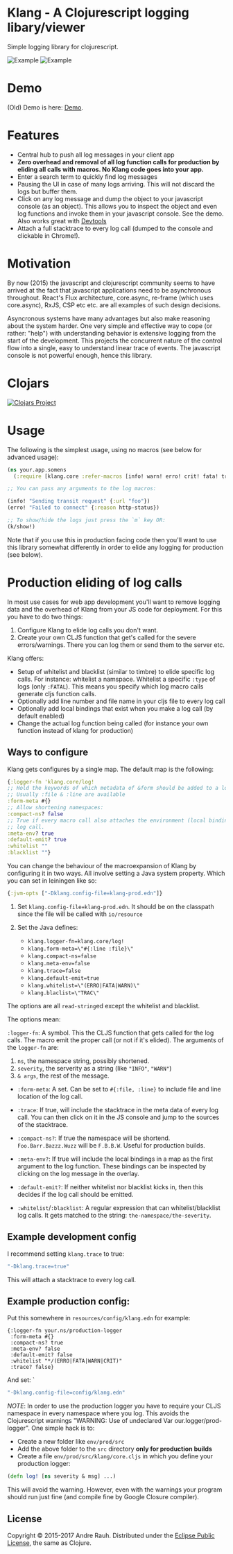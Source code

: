 # Klang - A Clojurescript logging libary/viewer

Simple logging library for clojurescript.

![Example](https://github.com/rauhs/klang/blob/master/docs/img/example.png)
![Example](https://github.com/rauhs/klang/blob/master/docs/img/demo_console.png)

# Demo
(Old) Demo is here: [Demo][].

# Features

* Central hub to push all log messages in your client app
* **Zero overhead and removal of all log function calls for production by eliding
  all calls with macros. No Klang code goes into your app.**
* Enter a search term to quickly find log messages
* Pausing the UI in case of many logs arriving. This will not discard
  the logs but buffer them.
* Click on any log message and dump the object to your javascript console (as an
  object). This allows you to inspect the object and even log functions and
  invoke them in your javascript console. See the demo.
  Also works great with [Devtools](https://github.com/binaryage/cljs-devtools)
* Attach a full stacktrace to every log call (dumped to the console and clickable
  in Chrome!).

# Motivation
By now (2015) the javascript and clojurescript community seems to have arrived
at the fact that javascript applications need to be asynchronous throughout.
React's Flux architecture, core.async, re-frame (which uses core.async), RxJS,
CSP etc etc. are all examples of such design decisions.

Asyncronous systems have many advantages but also make reasoning about the
system harder.
One very simple and effective way to cope (or rather: "help") with understanding
behavior is extensive logging from the start of the development.
This projects the concurrent nature of the control flow into a single, easy to
understand linear trace of events.
The javascript console is not powerful enough, hence this library.

# Clojars

[![Clojars Project](http://clojars.org/klang/latest-version.svg)](http://clojars.org/klang)

# Usage

The following is the simplest usage, using no macros (see below for advanced
usage):
```clj
(ns your.app.somens
  (:require [klang.core :refer-macros [info! warn! erro! crit! fata! trac!]]))

;; You can pass any arguments to the log macros:

(info! "Sending transit request" {:url "foo"})
(erro! "Failed to connect" {:reason http-status})

;; To show/hide the logs just press the `m` key OR:
(k/show!)
```

Note that if you use this in production facing code then you'll want
to use this library somewhat differently in order to elide any logging
for production (see below).

# Production eliding of log calls
In most use cases for web app development you'll want to remove logging data and
the overhead of Klang from your JS code for deployment.
For this you have to do two things:

1. Configure Klang to elide log calls you don't want.
2. Create your own CLJS function that get's called for the severe errors/warnings.
   There you can log them or send them to the server etc.

Klang offers:

* Setup of whitelist and blacklist (similar to timbre) to elide specific log
  calls. For instance: whitelist a namspace. Whitelist a specific `:type` of
  logs (only `:FATAL`). This means you specify which log macro calls generate
  cljs function calls.
* Optionally add line number and file name in your cljs file to every log call
* Optionally add local bindings that exist when you make a log call (by default
  enabled)
* Change the actual log function being called (for instance your own function
  instead of klang for production)

## Ways to configure

Klang gets configures by a single map. The default map is the following:

```clj
{:logger-fn 'klang.core/log!
;; Hold the keywords of which metadata of &form should be added to a log! call
;; Usually :file & :line are available
:form-meta #{}
;; Allow shortening namespaces:
:compact-ns? false
;; True if every macro call also attaches the environment (local bindings) to a
;; log call.
:meta-env? true
:default-emit? true
:whitelist ""
:blacklist ""}
```

You can change the behaviour of the macroexpansion of Klang by configuring it in
two ways.  All involve setting a Java system property.
Which you can set in leiningen like so:

```clj
{:jvm-opts ["-Dklang.config-file=klang-prod.edn"]}
```

1. Set  `klang.config-file=klang-prod.edn`. It should be on the classpath since
   the file will be called with `io/resource`
2. Set the Java defines:

   - `klang.logger-fn=klang.core/log!`
   - `klang.form-meta=\"#{:line :file}\"`
   - `klang.compact-ns=false`
   - `klang.meta-env=false`
   - `klang.trace=false`
   - `klang.default-emit=true`
   - `klang.whitelist=\"(ERRO|FATA|WARN)\"`
   - `klang.blaclist=\"TRAC\"`

The options are all `read-string`ed except the whitelist and blacklist.

The options mean:

`:logger-fn`: A symbol. This the CLJS function that gets called for the log calls. The
macro emit the proper call (or not if it's elided). 
The arguments of the `logger-fn` are:

1. `ns`, the namespace string, possibly shortened.
2. `severity`, the serverity as a string (like `"INFO"`, `"WARN"`)
3. `& args`, the rest of the message.

- `:form-meta`: A set. Can be set to `#{:file, :line}` to include file and line location
of the log call.

- `:trace`: If true, will include the stacktrace in the meta data of every log call.
You can then click on it in the JS console and jump to the sources of the stacktrace.

- `:compact-ns?`: If true the namespace will be shortend. `Foo.Barr.Bazzz.Wuzz`
will be `F.B.B.W`. Useful for production builds.

- `:meta-env?`: If true will include the local bindings in a map as the first
argument to the log function. These bindings can be inspected by clicking on
the log message in the overlay.

- `:default-emit?`: If neither whitelist nor blacklist kicks in, then this
decides if the log call should be emitted.

- `:whitelist`/`:blacklist`: A regular expression that can whitelist/blacklist
log calls. It gets matched to the string: `the-namespace/the-severity`.

## Example development config

I recommend setting `klang.trace` to true:

```clj
"-Dklang.trace=true"
```

This will attach a stacktrace to every log call.

## Example production config:

Put this somewhere in `resources/config/klang.edn` for example:

```
{:logger-fn your.ns/production-logger
 :form-meta #{}
 :compact-ns? true
 :meta-env? false
 :default-emit? false
 :whitelist "*/(ERRO|FATA|WARN|CRIT)"
 :trace? false}
 ```
 
 And set: `
```clj
"-Dklang.config-file=config/klang.edn"
```

*NOTE*: In order to use the production logger you have to require your CLJS
namespace in every namespace where you log. This avoids the Clojurescript
warnings "WARNING: Use of undeclared Var our.logger/prod-logger".
One simple hack is to:

- Create a new folder like `env/prod/src`
- Add the above folder to the `src` directory **only for production builds**
- Create a file `env/prod/src/klang/core.cljs` in which you define your production
  logger:
```clj
(defn log! [ns severity & msg] ...)
```
This will avoid the warning. However, even with the warnings your program should
run just fine (and compile fine by Google Closure compiler).

## License

Copyright &copy; 2015-2017 Andre Rauh. Distributed under the
[Eclipse Public License][], the same as Clojure.


[Eclipse Public License]: <https://raw2.github.com/rauhs/klang/master/LICENSE>
[Wiki Macros]: <https://github.com/rauhs/klang/wiki/Flexible-macros-recipe>
[Demo]: <http://arauh.net/projects/klang/>

